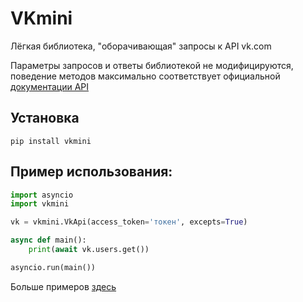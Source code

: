 # VKmini

Лёгкая библиотека, "оборачивающая" запросы к API vk.com

Параметры запросов и ответы библиотекой не модифицируются,
поведение методов максимально соответствует официальной [документации API](https://vk.com/dev/methods)

## Установка

```
pip install vkmini
```

## Пример использования:

```python
import asyncio
import vkmini

vk = vkmini.VkApi(access_token='токен', excepts=True)

async def main():
    print(await vk.users.get())

asyncio.run(main())
```

Больше примеров [здесь](https://github.com/Elchinchel/vkmini/tree/master/examples)